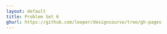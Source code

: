 ```yaml
---
layout: default
title: Problem Set 6
ghurl: https://github.com/leeper/designcourse/tree/gh-pages
---
```


